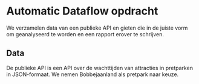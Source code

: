 # Automatic Dataflow opdracht
We verzamelen data van een publieke API en gieten die in de juiste vorm om geanalyseerd te worden en een rapport erover te schrijven.

## Data
De publieke API is een API over de wachttijden van attracties in pretparken in JSON-formaat. We nemen Bobbejaanland als pretpark naar keuze.